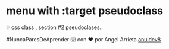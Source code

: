 # menu with :target pseudoclass

💡 css class , section #2 pseudoclases..

#NuncaParesDeAprender ⌨️ con ❤️ por Angel Arrieta [anuidev8](https://github.com/anuidev8)
